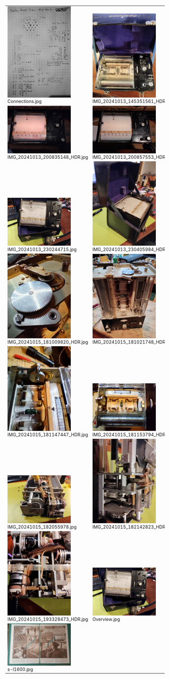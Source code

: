 <table><tr>
<tr>
<td valign="bottom">
<img src="./Connections.jpg" width="200"><br>
Connections.jpg
</td>

<td valign="bottom">
<img src="./IMG_20241013_145351561_HDR.jpg" width="200"><br>
IMG_20241013_145351561_HDR.jpg
</td>

<td valign="bottom">
<img src="./IMG_20241013_145631054_HDR.jpg" width="200"><br>
IMG_20241013_145631054_HDR.jpg
</td>

</tr>
<tr>
<td valign="bottom">
<img src="./IMG_20241013_200835148_HDR.jpg" width="200"><br>
IMG_20241013_200835148_HDR.jpg
</td>

<td valign="bottom">
<img src="./IMG_20241013_200857553_HDR.jpg" width="200"><br>
IMG_20241013_200857553_HDR.jpg
</td>

<td valign="bottom">
<img src="./IMG_20241013_230123393.jpg" width="200"><br>
IMG_20241013_230123393.jpg
</td>

</tr>
<tr>
<td valign="bottom">
<img src="./IMG_20241013_230244715.jpg" width="200"><br>
IMG_20241013_230244715.jpg
</td>

<td valign="bottom">
<img src="./IMG_20241013_230405984_HDR.jpg" width="200"><br>
IMG_20241013_230405984_HDR.jpg
</td>

<td valign="bottom">
<img src="./IMG_20241013_230414967_HDR.jpg" width="200"><br>
IMG_20241013_230414967_HDR.jpg
</td>

</tr>
<tr>
<td valign="bottom">
<img src="./IMG_20241015_181009820_HDR.jpg" width="200"><br>
IMG_20241015_181009820_HDR.jpg
</td>

<td valign="bottom">
<img src="./IMG_20241015_181021748_HDR.jpg" width="200"><br>
IMG_20241015_181021748_HDR.jpg
</td>

<td valign="bottom">
<img src="./IMG_20241015_181133781_HDR.jpg" width="200"><br>
IMG_20241015_181133781_HDR.jpg
</td>

</tr>
<tr>
<td valign="bottom">
<img src="./IMG_20241015_181147447_HDR.jpg" width="200"><br>
IMG_20241015_181147447_HDR.jpg
</td>

<td valign="bottom">
<img src="./IMG_20241015_181153794_HDR.jpg" width="200"><br>
IMG_20241015_181153794_HDR.jpg
</td>

<td valign="bottom">
<img src="./IMG_20241015_182036491.jpg" width="200"><br>
IMG_20241015_182036491.jpg
</td>

</tr>
<tr>
<td valign="bottom">
<img src="./IMG_20241015_182055978.jpg" width="200"><br>
IMG_20241015_182055978.jpg
</td>

<td valign="bottom">
<img src="./IMG_20241015_182142823_HDR.jpg" width="200"><br>
IMG_20241015_182142823_HDR.jpg
</td>

<td valign="bottom">
<img src="./IMG_20241015_193304676_HDR.jpg" width="200"><br>
IMG_20241015_193304676_HDR.jpg
</td>

</tr>
<tr>
<td valign="bottom">
<img src="./IMG_20241015_193328473_HDR.jpg" width="200"><br>
IMG_20241015_193328473_HDR.jpg
</td>

<td valign="bottom">
<img src="./Overview.jpg" width="200"><br>
Overview.jpg
</td>

<td valign="bottom">
<img src="./large_2016_0016__0002_.jpg" width="200"><br>
large_2016_0016__0002_.jpg
</td>

</tr>
<tr>
<td valign="bottom">
<img src="./s-l1600.jpg" width="200"><br>
s-l1600.jpg
</td>

</tr></table>